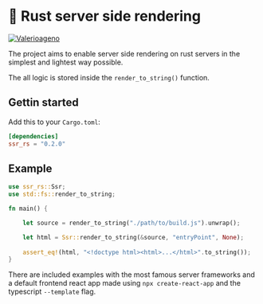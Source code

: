 # 🚀  Rust server side rendering

[![Valerioageno](https://circleci.com/gh/Valerioageno/ssr-rs.svg?style=svg)](https://github.com/Valerioageno/ssr-rs)

The project aims to enable server side rendering on rust servers in the simplest and lightest way possible.

The all logic is stored inside the `render_to_string()` function.

## Gettin started

Add this to your `Cargo.toml`:

```toml
[dependencies]
ssr_rs = "0.2.0"
```

## Example

```rust
use ssr_rs::Ssr;
use std::fs::render_to_string;

fn main() {

    let source = render_to_string("./path/to/build.js").unwrap();

    let html = Ssr::render_to_string(&source, "entryPoint", None);
    
    assert_eq!(html, "<!doctype html><html>...</html>".to_string());
}
```

There are included examples with the most famous server frameworks and a default frontend react app made using `npx create-react-app` and the typescript `--template` flag.

